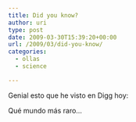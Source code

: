 ```yaml
---
title: Did you know?
author: uri
type: post
date: 2009-03-30T15:39:20+00:00
url: /2009/03/did-you-know/
categories:
  - ollas
  - science

---
```

Genial esto que he visto en Digg hoy:

<p style="text-align: center;">
</p>

Qué mundo más raro&#8230;